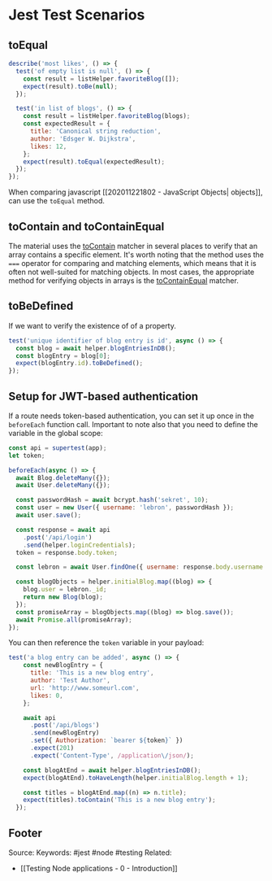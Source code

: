 # Jest Test Scenarios
## toEqual
```js
describe('most likes', () => {
  test('of empty list is null', () => {
    const result = listHelper.favoriteBlog([]);
    expect(result).toBe(null);
  });

  test('in list of blogs', () => {
    const result = listHelper.favoriteBlog(blogs);
    const expectedResult = {
      title: 'Canonical string reduction',
      author: 'Edsger W. Dijkstra',
      likes: 12,
    };
    expect(result).toEqual(expectedResult);
  });
});
```
When comparing javascript [[202011221802 - JavaScript Objects| objects]], can use the `toEqual` method.

## toContain and toContainEqual
The material uses the [toContain](https://facebook.github.io/jest/docs/en/expect.html#tocontainitem) matcher in several places to verify that an array contains a specific element. It's worth noting that the method uses the `===` operator for comparing and matching elements, which means that it is often not well-suited for matching objects. In most cases, the appropriate method for verifying objects in arrays is the [toContainEqual](https://facebook.github.io/jest/docs/en/expect.html#tocontainequalitem) matcher.

## toBeDefined
If we want to verify the existence of of a property.
```js
test('unique identifier of blog entry is id', async () => {
  const blog = await helper.blogEntriesInDB();
  const blogEntry = blog[0];
  expect(blogEntry.id).toBeDefined();
});
```

## Setup for JWT-based authentication
If a route needs token-based authentication, you can set it up once in the `beforeEach` function call. Important to note also that you need to define the variable in the global scope:
```js
const api = supertest(app);
let token;

beforeEach(async () => {
  await Blog.deleteMany({});
  await User.deleteMany({});

  const passwordHash = await bcrypt.hash('sekret', 10);
  const user = new User({ username: 'lebron', passwordHash });
  await user.save();

  const response = await api
    .post('/api/login')
    .send(helper.loginCredentials);
  token = response.body.token;

  const lebron = await User.findOne({ username: response.body.username });

  const blogObjects = helper.initialBlog.map((blog) => {
    blog.user = lebron._id;
    return new Blog(blog);
  });
  const promiseArray = blogObjects.map((blog) => blog.save());
  await Promise.all(promiseArray);
});
```
You can then reference the `token` variable in your payload:
```js
test('a blog entry can be added', async () => {
    const newBlogEntry = {
      title: 'This is a new blog entry',
      author: 'Test Author',
      url: 'http://www.someurl.com',
      likes: 0,
    };

    await api
      .post('/api/blogs')
      .send(newBlogEntry)
      .set({ Authorization: `bearer ${token}` })
      .expect(201)
      .expect('Content-Type', /application\/json/);

    const blogAtEnd = await helper.blogEntriesInDB();
    expect(blogAtEnd).toHaveLength(helper.initialBlog.length + 1);

    const titles = blogAtEnd.map((n) => n.title);
    expect(titles).toContain('This is a new blog entry');
  });
```
Footer
---
Source:
Keywords: #jest #node #testing 
Related:
- [[Testing Node applications - 0 - Introduction]]